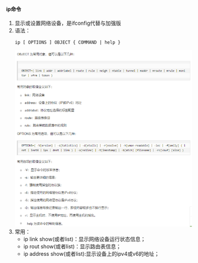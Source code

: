 #### ip命令
1. 显示或设置网络设备，是ifconfig代替与加强版
2. 语法：
    ```
    ip [ OPTIONS ] OBJECT { COMMAND | help }
    ```
    ![](img/ip/1.png)
3. 常用：
    * ip link show(或者list)：显示网络设备运行状态信息；
    * ip rout show(或者list)：显示路由表信息；
    * ip address show(或者list):显示设备上的ipv4或v6的地址；
    